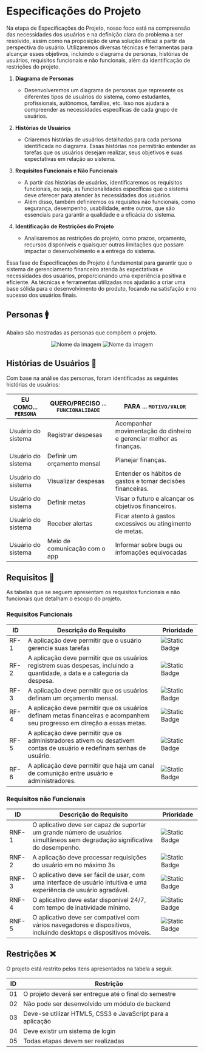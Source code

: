 # Especificações do Projeto

Na etapa de Especificações do Projeto, nosso foco está na compreensão das necessidades dos usuários e na definição clara do problema a ser resolvido, assim como na proposição de uma solução eficaz a partir da perspectiva do usuário. Utilizaremos diversas técnicas e ferramentas para alcançar esses objetivos, incluindo o diagrama de personas, histórias de usuários, requisitos funcionais e não funcionais, além da identificação de restrições do projeto.

1. **Diagrama de Personas**
   - Desenvolveremos um diagrama de personas que represente os diferentes tipos de usuários do sistema, como estudantes, profissionais, autônomos, famílias, etc. Isso nos ajudará a compreender as necessidades específicas de cada grupo de usuários.

2. **Histórias de Usuários**
   - Criaremos histórias de usuários detalhadas para cada persona identificada no diagrama. Essas histórias nos permitirão entender as tarefas que os usuários desejam realizar, seus objetivos e suas expectativas em relação ao sistema.

3. **Requisitos Funcionais e Não Funcionais**
   - A partir das histórias de usuários, identificaremos os requisitos funcionais, ou seja, as funcionalidades específicas que o sistema deve oferecer para atender às necessidades dos usuários.
   - Além disso, também definiremos os requisitos não funcionais, como segurança, desempenho, usabilidade, entre outros, que são essenciais para garantir a qualidade e a eficácia do sistema.

4. **Identificação de Restrições do Projeto**
   - Analisaremos as restrições do projeto, como prazos, orçamento, recursos disponíveis e quaisquer outras limitações que possam impactar o desenvolvimento e a entrega do sistema.

Essa fase de Especificações do Projeto é fundamental para garantir que o sistema de gerenciamento financeiro atenda às expectativas e necessidades dos usuários, proporcionando uma experiência positiva e eficiente. As técnicas e ferramentas utilizadas nos ajudarão a criar uma base sólida para o desenvolvimento do produto, focando na satisfação e no sucesso dos usuários finais.


## Personas 🚹
Abaixo são mostradas as personas que compõem o projeto.

<div align="center">

![Nome da imagem](https://i.imgur.com/3YdETzU.png)
![Nome da imagem](https://i.imgur.com/BKycAVV.png)

</div>


## Histórias de Usuários 📝

Com base na análise das personas, foram identificadas as seguintes histórias de usuários:

|EU COMO... `PERSONA`| QUERO/PRECISO ... `FUNCIONALIDADE` |PARA ... `MOTIVO/VALOR`                 |
|--------------------|------------------------------------|----------------------------------------|
|Usuário do sistema |  Registrar despesas                | Acompanhar movimentação do dinheiro e gerenciar melhor as finanças. |
|Usuário do sistema | Definir um orçamento mensal        | Planejar finanças.                    |
|Usuário do sistema |  Visualizar despesas               | Entender os hábitos de gastos e tomar decisões financeiras.                   |
|Usuário do sistema | Definir metas                      |   Visar o futuro e alcançar os objetivos financeiros.                   |
|Usuário do sistema | Receber alertas        | Ficar atento à gastos excessivos ou atingimento de metas.                   |
|Usuário do sistema | Meio de comunicação com o app      | Informar sobre bugs ou infomações equivocadas                 |


## Requisitos 📣

As tabelas que se seguem apresentam os requisitos funcionais e não funcionais que detalham o escopo do projeto.

### Requisitos Funcionais

|ID    | Descrição do Requisito  | Prioridade | 
|------|-----------------------------------------|----| 
|RF-1| A aplicação deve permitir que o usuário gerencie suas tarefas | ![Static Badge](https://img.shields.io/badge/ALTA-red) |  
|RF-2| A aplicação deve permitir que os usuários registrem suas despesas, incluindo a quantidade, a data e a categoria da despesa. | ![Static Badge](https://img.shields.io/badge/M%C3%89DIA-yellow) | 
|RF-3| A aplicação deve permitir que os usuários definam um orçamento mensal. | ![Static Badge](https://img.shields.io/badge/ALTA-red) | 
|RF-4| A aplicação deve permitir que os usuários definam metas financeiras e acompanhem seu progresso em direção a essas metas. | ![Static Badge](https://img.shields.io/badge/M%C3%89DIA-yellow) | 
|RF-5| A aplicação deve permitir que os administradores ativem ou desativem contas de usuário e redefinam senhas de usuário. | ![Static Badge](https://img.shields.io/badge/BAIXA-green) | 
|RF-6| A aplicação deve permitir que haja um canal de comunição entre usuário e administradores. |![Static Badge](https://img.shields.io/badge/ALTA-red)  | 




### Requisitos não Funcionais

|ID     | Descrição do Requisito  |Prioridade |
|-------|-------------------------|----|
|RNF-1| O aplicativo deve ser capaz de suportar um grande número de usuários simultâneos sem degradação significativa do desempenho. |![Static Badge](https://img.shields.io/badge/ALTA-red) | 
|RNF-2| A aplicação deve processar requisições do usuário em no máximo 3s | ![Static Badge](https://img.shields.io/badge/BAIXA-green)  |
|RNF-3| O aplicativo deve ser fácil de usar, com uma interface de usuário intuitiva e uma experiência de usuário agradável. | ![Static Badge](https://img.shields.io/badge/M%C3%89DIA-yellow)  |
|RNF-4| O aplicativo deve estar disponível 24/7, com tempo de inatividade mínimo. |  ![Static Badge](https://img.shields.io/badge/ALTA-red) |
|RNF-5| O aplicativo deve ser compatível com vários navegadores e dispositivos, incluindo desktops e dispositivos móveis. | ![Static Badge](https://img.shields.io/badge/ALTA-red)   |



## Restrições ❌

O projeto está restrito pelos itens apresentados na tabela a seguir.

|ID| Restrição                                             |
|--|-------------------------------------------------------|
|01| O projeto deverá ser entregue até o final do semestre |
|02| Não pode ser desenvolvido um módulo de backend        |
|03| Deve-se utilizar HTML5, CSS3 e JavaScript para a aplicação        |
|04| Deve existir um sistema de login        |
|05| Todas etapas devem ser realizadas       |


